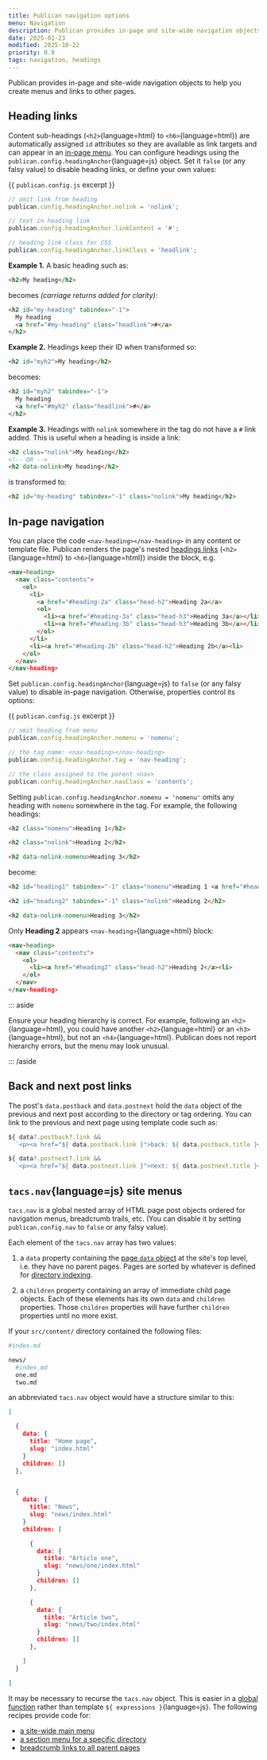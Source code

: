 ```yaml
---
title: Publican navigation options
menu: Navigation
description: Publican provides in-page and site-wide navigation objects to help create menus and links to other pages.
date: 2025-01-23
modified: 2025-10-22
priority: 0.9
tags: navigation, headings
---
```


Publican provides in-page and site-wide navigation objects to help you create menus and links to other pages.


## Heading links

Content sub-headings (`<h2>`{language=html} to `<h6>`{language=html}) are automatically assigned `id` attributes so they are available as link targets and can appear in an [in-page menu](#inpage-navigation). You can configure headings using the `publican.config.headingAnchor`{language=js} object. Set it `false` (or any falsy value) to disable heading links, or define your own values:

{{ `publican.config.js` excerpt }}
```js
// omit link from heading
publican.config.headingAnchor.nolink = 'nolink';

// text in heading link
publican.config.headingAnchor.linkContent = '#';

// heading link class for CSS
publican.config.headingAnchor.linkClass = 'headlink';
```

**Example 1.** A basic heading such as:

```html
<h2>My heading</h2>
```

becomes *(carriage returns added for clarity)*:

```html
<h2 id="my-heading" tabindex="-1">
  My heading
  <a href="#my-heading" class="headlink">#</a>
</h2>
```

**Example 2.** Headings keep their ID when transformed so:

```html
<h2 id="myh2">My heading</h2>
```

becomes:

```html
<h2 id="myh2" tabindex="-1">
  My heading
  <a href="#myh2" class="headlink">#</a>
</h2>
```

**Example 3.** Headings with `nolink` somewhere in the tag do not have a `#` link added. This is useful when a heading is inside a link:

```html
<h2 class="nolink">My heading</h2>
<!-- OR -->
<h2 data-nolink>My heading</h2>
```

is transformed to:

```html
<h2 id="my-heading" tabindex="-1" class="nolink">My heading</h2>
```


## In-page navigation

You can place the code `<nav-heading></nav-heading>` in any content or template file. Publican renders the page's nested [headings links](#heading-links) (`<h2>`{language=html} to `<h6>`{language=html}) inside the block, e.g.

```html
<nav-heading>
  <nav class="contents">
    <ol>
      <li>
        <a href="#heading-2a" class="head-h2">Heading 2a</a>
        <ol>
          <li><a href="#heading-3a" class="head-h3">Heading 3a</a></li>
          <li><a href="#heading-3b" class="head-h3">Heading 3b</a></li>
        </ol>
      </li>
      <li><a href="#heading-2b" class="head-h2">Heading 2b</a><li>
    </ol>
  </nav>
</nav-heading>
```

Set `publican.config.headingAnchor`{language=js} to `false` (or any falsy value) to disable in-page navigation. Otherwise, properties control its options:

{{ `publican.config.js` excerpt }}
```js
// omit heading from menu
publican.config.headingAnchor.nomenu = 'nomenu';

// the tag name: <nav-heading></nav-heading>
publican.config.headingAnchor.tag = 'nav-heading';

// the class assigned to the parent <nav>
publican.config.headingAnchor.navClass = 'contents';
```

Setting `publican.config.headingAnchor.nomenu = 'nomenu'` omits any heading with `nomenu` somewhere in the tag. For example, the following headings:

```html
<h2 class="nomenu">Heading 1</h2>

<h2 class="nolink">Heading 2</h2>

<h2 data-nolink-nomenu>Heading 3</h2>
```

become:

```html
<h2 id="heading1" tabindex="-1" class="nomenu">Heading 1 <a href="#heading1" class="headlink">#</a></h2>

<h2 id="heading2" tabindex="-1" class="nolink">Heading 2</h2>

<h2 data-nolink-nomenu>Heading 3</h2>
```

Only **Heading 2** appears `<nav-heading>`{language=html} block:

```html
<nav-heading>
  <nav class="contents">
    <ol>
      <li><a href="#heading2" class="head-h2">Heading 2</a><li>
    </ol>
  </nav>
</nav-heading>
```

::: aside

Ensure your heading hierarchy is correct. For example, following an `<h2>`{language=html}, you could have another `<h2>`{language=html} or an `<h3>`{language=html}, but not an `<h4>`{language=html}. Publican does not report hierarchy errors, but the menu may look unusual.

::: /aside


## Back and next post links

The post's `data.postback` and `data.postnext` hold the `data` object of the previous and next post according to the directory or tag ordering. You can link to the previous and next page using template code such as:

```js
${ data?.postback?.link &&
  `<p><a href="${ data.postback.link }">back: ${ data.postback.title }</a></p>` }

${ data?.postnext?.link &&
  `<p><a href="${ data.postnext.link }">next: ${ data.postnext.title }</a></p>` }
```


## `tacs.nav`{language=js} site menus

`tacs.nav` is a global nested array of HTML page post objects ordered for navigation menus, breadcrumb trails, etc. (You can disable it by setting `publican.config.nav` to `false` or any falsy value).

Each element of the `tacs.nav` array has two values:

1. a `data` property containing the [page `data` object](--ROOT--docs/reference/content-properties/) at the site's top level, i.e. they have no parent pages. Pages are sorted by whatever is defined for [directory indexing](--ROOT--docs/setup/directory-indexes/#directory-index-configuration).

1. a `children` property containing an array of immediate child page objects. Each of these elements has its own `data` and `children` properties. Those `children` properties will have further `children` properties until no more exist.

If your `src/content/` directory contained the following files:

```bash
#index.md

news/
  #index.md
  one.md
  two.md
```

an abbreviated `tacs.nav` object would have a structure similar to this:

```json
[

  {
    data: {
      title: "Home page",
      slug: "index.html"
    }
    children: []
  },


  {
    data: {
      title: "News",
      slug: "news/index.html"
    }
    children: [

      {
        data: {
          title: "Article one",
          slug: "news/one/index.html"
        }
        children: []
      },

      {
        data: {
          title: "Article two",
          slug: "news/two/index.html"
        }
        children: []
      },

    ]
  }

]
```

It may be necessary to recurse the `tacs.nav` object. This is easier in a [global function](--ROOT--docs/reference/template-globals/#defining-global-functions) rather than template `${ expressions }`{language=js}. The following recipes provide code for:

* [a site-wide main menu](--ROOT--docs/recipe/navigation/main-menu/)
* [a section menu for a specific directory](--ROOT--docs/recipe/navigation/section-menu/)
* [breadcrumb links to all parent pages](--ROOT--docs/recipe/navigation/breadcrumb-links/)
